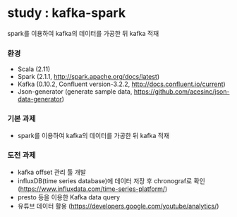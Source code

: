 # study : kafka-spark
spark를 이용하여 kafka의 데이터를 가공한 뒤 kafka 적재

### 환경
* Scala (2.11)
* Spark (2.1.1, http://spark.apache.org/docs/latest)
* Kafka (0.10.2, Confluent version-3.2.2, http://docs.confluent.io/current)
* Json-generator (generate sample data, https://github.com/acesinc/json-data-generator)

### 기본 과제
* spark를 이용하여 kafka의 데이터를 가공한 뒤 kafka 적재

### 도전 과제
* kafka offset 관리 툴 개발
* influxDB(time series database)에 데이터 저장 후 chronograf로 확인 (https://www.influxdata.com/time-series-platform/)
* presto 등을 이용한 Kafka data query
* 유튜브 데이터 활용 (https://developers.google.com/youtube/analytics/)

